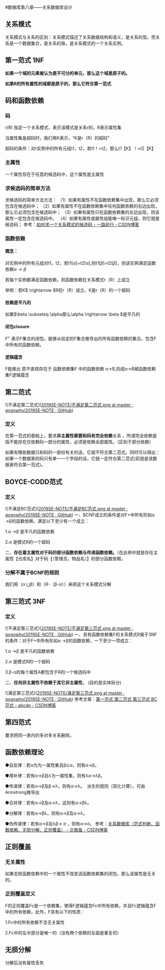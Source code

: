 #数据库第八章——关系数据库设计
## 关系模式
关系模式与关系的区别：关系模式描述了关系数据结构和语义，是关系的型。而关系是一个数据集合，是关系的值，是关系模式的一个关系实例。
## 第一范式 1NF
**如果一个域的元素被认为是不可分的单元，那么这个域是原子的。**

**如果R的所有属性的域都是原子的，那么它符合第一范式**

## 码和函数依赖
### 码

r(R) 指定一个关系模式，表示该模式是关系r的，R表示属性集

当属性集是超码时，我们用K表示，“K是r（R）的超码”

超码的条件：对r实例中的所有元组t1，t2，若t1！=t2，那么t1【K】！=t2【K】
### 主属性
一个属性存在于任意的候选码中，这个属性是主属性
### 求候选码的简单方法
求候选码的简单方法方法： 
（1）如果有属性不在函数依赖集中出现，那么它必须包含在候选码中；
（2）如果有属性不在函数依赖集中任何函数依赖的右边出现，那么它必须包含在候选码中；
（3）如果有属性只在函数依赖集的左边出现，则该属性一定包含在候选码中。
（4）如果有属性或属性组能唯一标识元组，则它就是候选码；
参考：[如何求一个关系模式的候选码 - 一路前行 - CSDN博客](https://blog.csdn.net/weiyongle1996/article/details/73481163)
### 函数依赖
#### 概念：
对实例中的所有元组对t1，t2，若t1[$\alpha$]=t2[$\alpha$],则t1[$\beta$]=t2[$\beta$]，则该实例满足函数依赖$\alpha \rightarrow \beta$

若每个实例都满足函数依赖，则函数依赖在关系模式r（R）上成立

举例：若K$  \rightarrow  $R在r（R）成立，K是r（R）的一个超码
#### 依赖是平凡的
如果$\beta \subseteq \alpha那么\alpha \rightarrow \beta $是平凡的

#### 闭包closure

$F^+$ 表示F集合的闭包，能够从给定的F集合推导出的所有函数依赖的集合。包含F中所有的函数依赖。
#### 逻辑蕴含
F能推出 原不直观存在于 函数依赖集F 中的函数依赖 α→Β,则成α→Β被函数依赖集F逻辑蕴含

## 第二范式
![不满足第二范式]([2019SE-NOTE/不满足第二范式.png at master · gogowhy/2019SE-NOTE · GitHub](https://github.com/gogowhy/2019SE-NOTE/blob/master/IMAGES/database/%E4%B8%8D%E6%BB%A1%E8%B6%B3%E7%AC%AC%E4%BA%8C%E8%8C%83%E5%BC%8F.png))
### 定义
在第一范式的基础上，要求**非主属性都要和码有完全依赖**关系 ，所谓完全依赖是指不能存在仅依赖码一部分的属性，必须是依赖全部属性。（区别于部分依赖） 

如果有哪些数据只和码的一部份有关的话，它就不符合第二范式。同时可以得出：如果一个数据表的码只有单一一个字段的话，它就一定符合第二范式(前提是该数据表符合第一范式)。 

## BOYCE-CODD范式
### 定义
![不满足BC范式]([2019SE-NOTE/不满足BC范式.png at master · gogowhy/2019SE-NOTE · GitHub](https://github.com/gogowhy/2019SE-NOTE/blob/master/IMAGES/database/%E4%B8%8D%E6%BB%A1%E8%B6%B3BC%E8%8C%83%E5%BC%8F.png))
一、BCNF成立的条件是对F+中所有形如α →β的函数依赖，满足以下至少有一个成立：

1.α →β 是平凡的函数依赖

2.α 是模式R的一个超码

二、**存在着主属性对于码的部分函数依赖与传递函数依赖。**（在此例中就是存在主属性【仓库名】对于码【（管理员，物品名）】的部分函数依赖。

### 分解不属于BCNF的规则
我们用（α ⋃β）和（R-（β-α））来把这个关系模式分解

## 第三范式 3NF
### 定义
![不满足第三范式]([2019SE-NOTE/不满足第三范式.png at master · gogowhy/2019SE-NOTE · GitHub](https://github.com/gogowhy/2019SE-NOTE/blob/master/IMAGES/database/%E4%B8%8D%E6%BB%A1%E8%B6%B3%E7%AC%AC%E4%B8%89%E8%8C%83%E5%BC%8F.png))
一、具有函数依赖集F的关系模式R属于3NF的条件：对于F+中所有形如α →β的函数依赖，一下至少一项成立：

1.α →β 是平凡的函数依赖

2.α 是模式R的一个超码

3.β-α的每个属性A都包含于R的一个候选码中

二、**任何非主属性不依赖于其它非主属性**。 (目的是实体拆分)

![满足第三范式]([2019SE-NOTE/满足第三范式.png at master · gogowhy/2019SE-NOTE · GitHub](https://github.com/gogowhy/2019SE-NOTE/blob/master/IMAGES/database/%E6%BB%A1%E8%B6%B3%E7%AC%AC%E4%B8%89%E8%8C%83%E5%BC%8F.png))
参考文章：[第一范式 第二范式 第三范式 BC范式 - abcde - CSDN博客](https://blog.csdn.net/asdfsadfasdfsa/article/details/83963046)

## 第四范式
要求把同一表内的多对多关系删除。
## 函数依赖理论
●自反律：若α为为一属性集且β⊆α，则有α→β。 

●增补律：若有α→β且λ为一属性集，则有λα→λβ。 

●传递律：若有α→β及β→λ，则有α→λ。 
派生的规则（简化计算），可由Armstrong推导出 

●合并律：若有α→β及α→λ，这则有α→βλ。 

●分解律：若有α→βλ，则有α→β及α→λ。 

●伪传递律：若有α→β及λβ→ σ ，则有α→σ。
参考：[关系数据库（范式判断、函数依赖、无损分解、正则覆盖） - 北极鱼 - CSDN博客](https://blog.csdn.net/sinat_27169251/article/details/51725980)

## 正则覆盖
###  无关属性
如果去除函数依赖中的一个属性不改变该函数依赖集的闭包，那么该属性是无关的。
### 正则覆盖定义
F的正则覆盖Fc是一个依赖集，使得F逻辑蕴含Fc中所有依赖，并且Fc逻辑蕴含F中的所有依赖，此外，F具有以下的性质：

1.Fc中的所有依赖不含无关属性

2.Fc中的左半部分是唯一的（没有两个依赖的左面是重复的）
## 无损分解
分解后没有属性丢失






